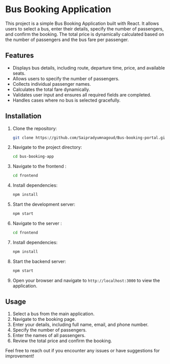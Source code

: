 # Bus Booking Application

This project is a simple Bus Booking Application built with React. It allows users to select a bus, enter their details, specify the number of passengers, and confirm the booking. The total price is dynamically calculated based on the number of passengers and the bus fare per passenger.

## Features

- Displays bus details, including route, departure time, price, and available seats.
- Allows users to specify the number of passengers.
- Collects individual passenger names.
- Calculates the total fare dynamically.
- Validates user input and ensures all required fields are completed.
- Handles cases where no bus is selected gracefully.



## Installation

1. Clone the repository:
   ```bash
   git clone https://github.com/Saipradyumnagoud/Bus-booking-portal.git
   ```

2. Navigate to the project directory:
   ```bash
   cd bus-booking-app
   ```
3. Navigate to the frontend :
   ```bash
   cd frontend
   ```
  
4. Install dependencies:
   ```bash
   npm install
   ```

4. Start the development server:
   ```bash
   npm start
   ```
5. Navigate to the server :
   ```bash
   cd frontend
   ```
  
6. Install dependencies:
   ```bash
   npm install
   ```

7. Start the backend server:
   ```bash
   npm start
   ```

5. Open your browser and navigate to `http://localhost:3000` to view the application.

## Usage

1. Select a bus from the main application.
2. Navigate to the booking page.
3. Enter your details, including full name, email, and phone number.
4. Specify the number of passengers.
5. Enter the names of all passengers.
6. Review the total price and confirm the booking.


Feel free to reach out if you encounter any issues or have suggestions for improvement!

